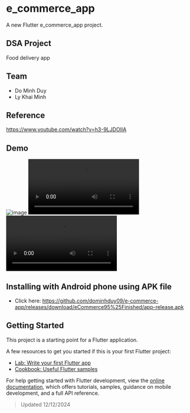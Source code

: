 # e_commerce_app
A new Flutter e_commerce_app project.

## DSA Project
Food delivery app

## Team
- Do Minh Duy
- Ly Khai Minh

## Reference
https://www.youtube.com/watch?v=h3-9LJDOlIA

## Demo
![image](https://github.com/user-attachments/assets/9ec73036-20e6-4be4-98bd-ed898e0fe4a1)
![video](https://github.com/dominhduy09/e-commerce-app/blob/main/49f15a06-5678-4350-81ea-7b8a6ad97dcb.mp4)
![video](https://github.com/dominhduy09/e-commerce-app/blob/main/0e9676f2-c82d-4eae-95c3-7067b56e8d0b.mp4)


## Installing with Android phone using APK file
- Click here: https://github.com/dominhduy09/e-commerce-app/releases/download/eCommerce95%25Finished/app-release.apk

## Getting Started

This project is a starting point for a Flutter application.

A few resources to get you started if this is your first Flutter project:

- [Lab: Write your first Flutter app](https://docs.flutter.dev/get-started/codelab)
- [Cookbook: Useful Flutter samples](https://docs.flutter.dev/cookbook)

For help getting started with Flutter development, view the
[online documentation](https://docs.flutter.dev/), which offers tutorials,
samples, guidance on mobile development, and a full API reference.

> Updated 12/12/2024
